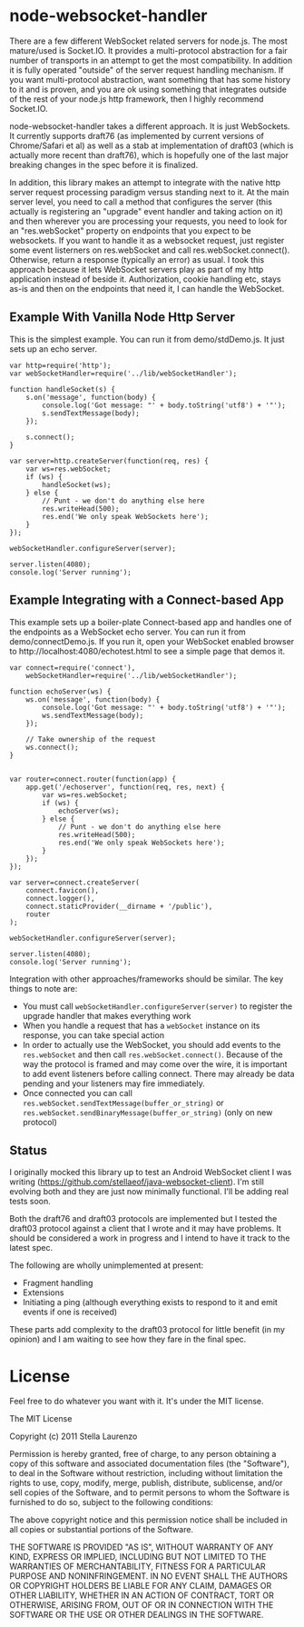 node-websocket-handler
======================

There are a few different WebSocket related servers for node.js.  The most mature/used is Socket.IO.  It provides
a multi-protocol abstraction for a fair number of transports in an attempt to get the most compatibility.  In
addition it is fully operated "outside" of the server request handling mechanism.  If you want multi-protocol
abstraction, want something that has some history to it and is proven, and you are ok using something that integrates outside of the rest of your node.js http framework, then I highly recommend Socket.IO.

node-websocket-handler takes a different approach.  It is just WebSockets.  It currently supports draft76 (as
implemented by current versions of Chrome/Safari et al) as well as a stab at implementation of draft03 (which
is actually more recent than draft76), which is hopefully one of the last major breaking changes in the spec
before it is finalized.

In addition, this library makes an attempt to integrate with the native http server request processing paradigm
versus standing next to it.  At the main server level, you need to call a method that configures the server (this
actually is registering an "upgrade" event handler and taking action on it) and then wherever you are processing
your requests, you need to look for an "res.webSocket" property on endpoints that you expect to be websockets.  If
you want to handle it as a websocket request, just register some event listerners on res.webSocket and call
res.webSocket.connect().  Otherwise, return a response (typically an error) as usual.  I took this approach
because it lets WebSocket servers play as part of my http application instead of beside it.  Authorization, cookie
handling etc, stays as-is and then on the endpoints that need it, I can handle the WebSocket.

Example With Vanilla Node Http Server
-------------------------------------
This is the simplest example.  You can run it from demo/stdDemo.js.  It just sets up an echo server.

	var http=require('http');
	var webSocketHandler=require('../lib/webSocketHandler');

	function handleSocket(s) {
		s.on('message', function(body) {
			console.log('Got message: "' + body.toString('utf8') + '"');
			s.sendTextMessage(body);
		});
	
		s.connect();
	}

	var server=http.createServer(function(req, res) {
		var ws=res.webSocket;
		if (ws) {
			handleSocket(ws);
		} else {
			// Punt - we don't do anything else here
			res.writeHead(500);
			res.end('We only speak WebSockets here');
		}
	});

	webSocketHandler.configureServer(server);

	server.listen(4080);
	console.log('Server running');

Example Integrating with a Connect-based App
--------------------------------------------
This example sets up a boiler-plate Connect-based app and handles one of the endpoints as a WebSocket echo server.  You can run it from demo/connectDemo.js.  If you run it, open your WebSocket enabled browser to http://localhost:4080/echotest.html to see a simple page that demos it.

	var connect=require('connect'),
		webSocketHandler=require('../lib/webSocketHandler');

	function echoServer(ws) {
		ws.on('message', function(body) {
			console.log('Got message: "' + body.toString('utf8') + '"');
			ws.sendTextMessage(body);
		});
	
		// Take ownership of the request
		ws.connect();
	}


	var router=connect.router(function(app) {
		app.get('/echoserver', function(req, res, next) {
			var ws=res.webSocket;
			if (ws) {
				echoServer(ws);
			} else {
				// Punt - we don't do anything else here
				res.writeHead(500);
				res.end('We only speak WebSockets here');
			}
		});
	});

	var server=connect.createServer(
		connect.favicon(),
		connect.logger(),
		connect.staticProvider(__dirname + '/public'),
		router
	);

	webSocketHandler.configureServer(server);

	server.listen(4080);
	console.log('Server running');

Integration with other approaches/frameworks should be similar.  The key things to note are:

* You must call `webSocketHandler.configureServer(server)` to register the upgrade handler that makes everything work
* When you handle a request that has a `webSocket` instance on its response, you can take special action
* In order to actually use the WebSocket, you should add events to the `res.webSocket` and then call `res.webSocket.connect()`.  Because of the way the protocol is framed and may come over the wire, it is important to add event listeners before calling connect.  There may already be data pending and your listeners may fire immediately.
* Once connected you can call `res.webSocket.sendTextMessage(buffer_or_string)` or `res.webSocket.sendBinaryMessage(buffer_or_string)` (only on new protocol)

Status
------
I originally mocked this library up to test an Android WebSocket client I was writing (https://github.com/stellaeof/java-websocket-client).  I'm still evolving both and they are just now minimally functional.  I'll be adding real tests soon.

Both the draft76 and draft03 protocols are implemented but I tested the draft03 protocol against a client that I wrote and it may have problems.  It should be considered a work in progress and I intend to have it track to the latest spec.

The following are wholly unimplemented at present:

* Fragment handling
* Extensions
* Initiating a ping (although everything exists to respond to it and emit events if one is received)

These parts add complexity to the draft03 protocol for little benefit (in my opinion) and I am waiting to see how they fare in the final spec.

License
=======
Feel free to do whatever you want with it.  It's under the MIT license.

The MIT License

Copyright (c) 2011 Stella Laurenzo

Permission is hereby granted, free of charge, to any person obtaining a copy
of this software and associated documentation files (the "Software"), to deal
in the Software without restriction, including without limitation the rights
to use, copy, modify, merge, publish, distribute, sublicense, and/or sell
copies of the Software, and to permit persons to whom the Software is
furnished to do so, subject to the following conditions:

The above copyright notice and this permission notice shall be included in
all copies or substantial portions of the Software.

THE SOFTWARE IS PROVIDED "AS IS", WITHOUT WARRANTY OF ANY KIND, EXPRESS OR
IMPLIED, INCLUDING BUT NOT LIMITED TO THE WARRANTIES OF MERCHANTABILITY,
FITNESS FOR A PARTICULAR PURPOSE AND NONINFRINGEMENT. IN NO EVENT SHALL THE
AUTHORS OR COPYRIGHT HOLDERS BE LIABLE FOR ANY CLAIM, DAMAGES OR OTHER
LIABILITY, WHETHER IN AN ACTION OF CONTRACT, TORT OR OTHERWISE, ARISING FROM,
OUT OF OR IN CONNECTION WITH THE SOFTWARE OR THE USE OR OTHER DEALINGS IN
THE SOFTWARE.

